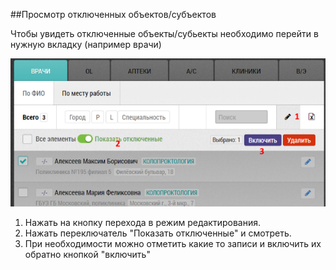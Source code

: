 ##Просмотр отключенных объектов/субъектов

Чтобы увидеть отключенные объекты/субьекты необходимо перейти в нужную вкладку (например врачи)

![](../images/rep-planning-central-block-edit-view.png)

1. Нажать на кнопку перехода в режим редактирования.
2. Нажать переключатель "Показать отключенные" и смотреть.
3. При необходимости можно отметить какие то записи и включить их обратно кнопкой "включить" 
